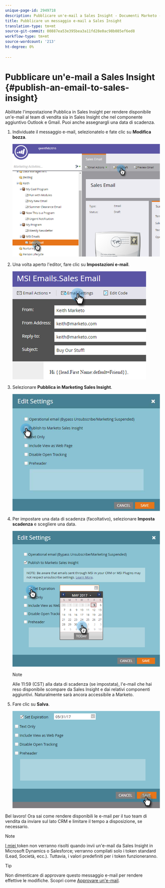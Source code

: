 ```yaml
---
unique-page-id: 2949718
description: Pubblicare un'e-mail a Sales Insight - Documenti Marketo - Documentazione prodotto
title: Pubblicare un messaggio e-mail a Sales Insight
translation-type: tm+mt
source-git-commit: 00887ea53e395bea3a11fd28e0ac98b085ef6ed8
workflow-type: tm+mt
source-wordcount: '213'
ht-degree: 0%

---
```



# Pubblicare un&#39;e-mail a Sales Insight {#publish-an-email-to-sales-insight}

Abilitate l&#39;impostazione Pubblica in Sales Insight per rendere disponibile un&#39;e-mail al team di vendita sia in Sales Insight che nel componente aggiuntivo Outlook e Gmail. Puoi anche assegnargli una data di scadenza.

1. Individuate il messaggio e-mail, selezionatelo e fate clic su **Modifica bozza**.

   ![](assets/one.png)

1. Una volta aperto l&#39;editor, fare clic su **Impostazioni e-mail**.

   ![](assets/two.png)

1. Selezionare **Pubblica in Marketing Sales Insight**.

   ![](assets/three.png)

1. Per impostare una data di scadenza (facoltativo), selezionare **Imposta scadenza** e scegliere una data.

   ![](assets/four.png)

   >[!NOTE]
   >
   >Alle 11:59 (CST) alla data di scadenza (se impostata), l&#39;e-mail che hai reso disponibile scompare da Sales Insight e dai relativi componenti aggiuntivi. Naturalmente sarà ancora accessibile a Marketo.

1. Fare clic su **Salva**.

   ![](assets/five.png)

Bel lavoro! Ora sai come rendere disponibili le e-mail per il tuo team di vendita da inviare sul lato CRM e limitare il tempo a disposizione, se necessario.

>[!NOTE]
>
>[I miei ](../../../../../../product-docs/core-marketo-concepts/programs/tokens/understanding-my-tokens-in-a-program.md) token non verranno risolti quando invii un&#39;e-mail da Sales Insight in Microsoft Dynamics o Salesforce; verranno compilati solo i token standard (Lead, Società, ecc.). Tuttavia, i valori predefiniti per i token funzioneranno.

>[!TIP]
>
>Non dimenticare di approvare questo messaggio e-mail per rendere effettive le modifiche. Scopri come [Approvare un&#39;e-mail](../../../../../../product-docs/email-marketing/general/creating-an-email/approve-an-email.md).

